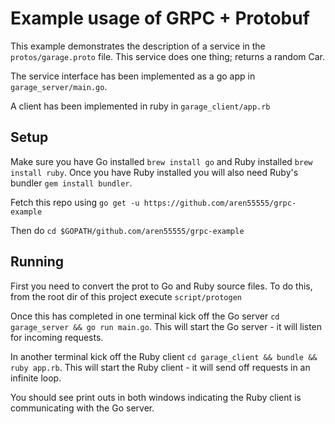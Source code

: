 # Example usage of GRPC + Protobuf
This example demonstrates the description of a service in the `protos/garage.proto` file. This service does one thing; returns a random Car.

The service interface has been implemented as a go app in `garage_server/main.go`.

A client has been implemented in ruby in `garage_client/app.rb`

## Setup
Make sure you have Go installed `brew install go` and Ruby installed `brew install ruby`. Once you have Ruby installed you will also need Ruby's bundler `gem install bundler`.

Fetch this repo using `go get -u https://github.com/aren55555/grpc-example`

Then do `cd $GOPATH/github.com/aren55555/grpc-example`

## Running
First you need to convert the prot to Go and Ruby source files. To do this, from the root dir of this project execute `script/protogen`

Once this has completed in one terminal kick off the Go server `cd garage_server && go run main.go`. This will start the Go server - it will listen for incoming requests.

In another terminal kick off the Ruby client `cd garage_client && bundle && ruby app.rb`. This will start the Ruby client - it will send off requests in an infinite loop.

You should see print outs in both windows indicating the Ruby client is communicating with the Go server.
